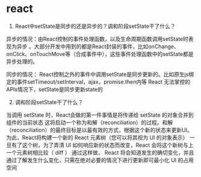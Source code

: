 # react
1. React中setState是同步的还是异步的？调和阶段setState干了什么？

异步的情况：由React控制的事件处理函数，以及生命周期函数调用setState时表现为异步 。大部分开发中用到的都是React封装的事件，比如onChange、onClick、onTouchMove等（合成事件中），这些事件处理函数中的setState都是异步处理的。

同步的情况：
React控制之外的事件中调用setState是同步更新的。比如原生js绑定的事件setTimeout/setInterval，ajax，promise.then内等 React 无法掌控的 APIs情况下，setState是同步更新state的

2. 调和阶段setState干了什么？

当调用 setState 时，React会做的第一件事情是将传递给 setState 的对象合并到组件的当前状态
这将启动一个称为和解（reconciliation）的过程。和解（reconciliation）的最终目标是以最有效的方式，根据这个新的状态来更新UI。 为此，React将构建一个新的 React 元素树（您可以将其视为 UI 的对象表示）
一旦有了这个树，为了弄清 UI 如何响应新的状态而改变，React 会将这个新树与上一个元素树相比较（ diff ）
通过这样做， React 将会知道发生的确切变化，并且通过了解发生什么变化，只需在绝对必要的情况下进行更新即可最小化 UI 的占用空间